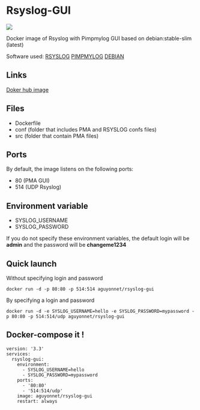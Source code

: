 ﻿# Rsyslog-GUI
![](https://www.syloe.com/wp-content/uploads/sites/12/2020/01/rsyslog-logo-768x261.png)

Docker image of Rsyslog with Pimpmylog GUI based on debian:stable-slim (latest)

Software used:
[RSYSLOG](https://www.rsyslog.com)
[PIMPMYLOG](https://www.pimpmylog.com)
[DEBIAN](https://www.debian.org)

## Links

[Doker hub image](https://hub.docker.com/r/aguyonnet/rsyslog-gui)

## Files

 - Dockerfile
 -  conf (folder that includes PMA and RSYSLOG confs files)
 - src (folder that contain PMA files)
## Ports

By default, the image listens on the following ports:

 - 80 (PMA GUI)
 - 514 (UDP Rsyslog)

## Environment variable 

 - SYSLOG_USERNAME
 - SYSLOG_PASSWORD

If you do not specify these environment variables, the default login will be **admin** and the password will be **changeme1234**
##  Quick launch
Without specifying login and password

    docker run -d -p 80:80 -p 514:514 aguyonnet/rsyslog-gui
By specifying a login and password

    docker run -d -e SYSLOG_USERNAME=hello -e SYSLOG_PASSWORD=mypassword -p 80:80 -p 514:514/udp aguyonnet/rsyslog-gui

## Docker-compose it !

    version: '3.3'
    services:
      rsyslog-gui:
        environment:
          - SYSLOG_USERNAME=hello
          - SYSLOG_PASSWORD=mypassword
        ports:
          - '80:80'
          - '514:514/udp'
        image: aguyonnet/rsyslog-gui
        restart: always
